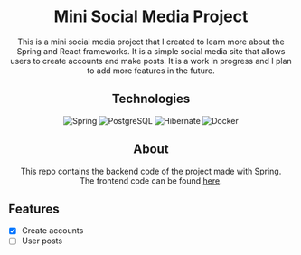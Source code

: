 <h1 align="center"> Mini Social Media Project </h1>

<p align="center">
This is a mini social media project that I created to learn more about the Spring and React frameworks. It is a simple social media site that allows users to create accounts and make posts. It is a work in progress and I plan to add more features in the future.
</p>

<h2 align="center"> Technologies </h2>
<p align="center">
<img src="https://img.shields.io/badge/Spring-6DB33F?style=for-the-badge&logo=spring&logoColor=white" alt="Spring">
<img src="https://img.shields.io/badge/PostgreSQL-316192?style=for-the-badge&logo=postgresql&logoColor=white" alt="PostgreSQL">
<img src="https://img.shields.io/badge/Hibernate-59666C?style=for-the-badge&logo=Hibernate&logoColor=white" alt="Hibernate">
<img src="https://img.shields.io/badge/Docker-2CA5E0?style=for-the-badge&logo=docker&logoColor=white" alt="Docker">
</p>

<h2 align="center"> About </h2>

<p align="center">
This repo contains the backend code of the project made with Spring. <br>
The frontend code can be found <a href="https://github.com/fhilipecrash/mini-social-media-frontend">here</a>.
</p>

## Features

- [x] Create accounts
- [ ] User posts
